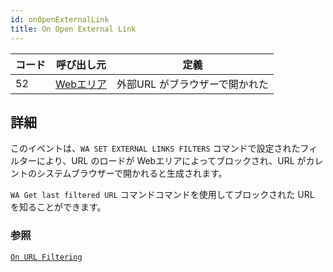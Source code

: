 ```yaml
---
id: onOpenExternalLink
title: On Open External Link
---
```


| コード | 呼び出し元                                     | 定義                |
| --- | ----------------------------------------- | ----------------- |
| 52  | [Webエリア](FormObjects/webArea_overview.md) | 外部URL がブラウザーで開かれた |


## 詳細

このイベントは、`WA SET EXTERNAL LINKS FILTERS` コマンドで設定されたフィルターにより、URL のロードが Webエリアによってブロックされ、URL がカレントのシステムブラウザーで開かれると生成されます。

`WA Get last filtered URL` コマンドコマンドを使用してブロックされた URL を知ることができます。


### 参照
[`On URL Filtering`](onUrlFiltering.md)